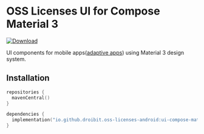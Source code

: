 # OSS Licenses UI for Compose Material 3

[![Download](https://img.shields.io/maven-central/v/io.github.droibit.oss-licenses-android/ui-compose-material3/0.8.0)](https://central.sonatype.com/artifact/io.github.droibit.oss-licenses-android/ui-compose-material3/0.8.0)

UI components for mobile apps([adaptive apps](https://developer.android.com/adaptive-apps)) using Material 3 design system.

## Installation

```kotlin
repositories {
  mavenCentral()
}

dependencies {
  implementation("io.github.droibit.oss-licenses-android:ui-compose-material3:<version>")
}
```
